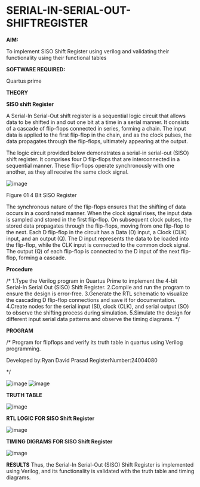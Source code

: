 # SERIAL-IN-SERIAL-OUT-SHIFTREGISTER

**AIM:**

To implement  SISO Shift Register using verilog and validating their functionality using their functional tables

**SOFTWARE REQUIRED:**

Quartus prime

**THEORY**

**SISO shift Register**

A Serial-In Serial-Out shift register is a sequential logic circuit that allows data to be shifted in and out one bit at a time in a serial manner. It consists of a cascade of flip-flops connected in series, forming a chain. The input data is applied to the first flip-flop in the chain, and as the clock pulses, the data propagates through the flip-flops, ultimately appearing at the output.

The logic circuit provided below demonstrates a serial-in serial-out (SISO) shift register. It comprises four D flip-flops that are interconnected in a sequential manner. These flip-flops operate synchronously with one another, as they all receive the same clock signal.

![image](https://github.com/naavaneetha/SERIAL-IN-SERIAL-OUT-SHIFTREGISTER/assets/154305477/e81c4072-37f9-46c6-8145-566764b74c3a)

Figure 01 4 Bit SISO Register

The synchronous nature of the flip-flops ensures that the shifting of data occurs in a coordinated manner. When the clock signal rises, the input data is sampled and stored in the first flip-flop. On subsequent clock pulses, the stored data propagates through the flip-flops, moving from one flip-flop to the next.
Each D flip-flop in the circuit has a Data (D) input, a Clock (CLK) input, and an output (Q). The D input represents the data to be loaded into the flip-flop, while the CLK input is connected to the common clock signal. The output (Q) of each flip-flop is connected to the D input of the next flip-flop, forming a cascade.

**Procedure**

/* 1.Type the Verilog program in Quartus Prime to implement the 4-bit Serial-In Serial Out
(SISO) Shift Register. 2.Compile and run the program to ensure the design is error-free.
3.Generate the RTL schematic to visualize the cascading D flip-flop connections and
save it for documentation. 4.Create nodes for the serial input (SI), clock (CLK), and serial
output (SO) to observe the shifting process during simulation. 5.Simulate the design for
different input serial data patterns and observe the timing diagrams.
 */

**PROGRAM**

/* Program for flipflops and verify its truth table in quartus using Verilog programming.

Developed by:Ryan David Prasad RegisterNumber:24004080

*/

![image](https://github.com/user-attachments/assets/7c1b0c77-f9b3-45e0-8591-18336b6903d4)
![image](https://github.com/user-attachments/assets/d0e07c6c-5f97-479a-81cf-6ca8b9f81702)

**TRUTH TABLE**

![image](https://github.com/user-attachments/assets/7424c264-160a-4a5d-8c54-76fcdeda2346)

**RTL LOGIC FOR SISO Shift Register**

![image](https://github.com/user-attachments/assets/03e2a9e8-bd1d-4ee4-ae65-424a1b25502b)

**TIMING DIGRAMS FOR SISO Shift Register**

![image](https://github.com/user-attachments/assets/28fee9c7-a1bd-4812-9bd1-6a9ede3a93dd)

**RESULTS**
Thus, the Serial-In Serial-Out (SISO) Shift Register is implemented using
Verilog, and its functionality is validated with the truth table and timing diagrams.
